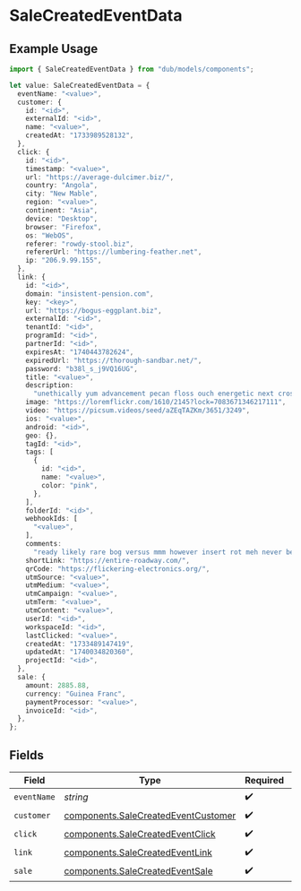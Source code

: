 # SaleCreatedEventData

## Example Usage

```typescript
import { SaleCreatedEventData } from "dub/models/components";

let value: SaleCreatedEventData = {
  eventName: "<value>",
  customer: {
    id: "<id>",
    externalId: "<id>",
    name: "<value>",
    createdAt: "1733989528132",
  },
  click: {
    id: "<id>",
    timestamp: "<value>",
    url: "https://average-dulcimer.biz/",
    country: "Angola",
    city: "New Mable",
    region: "<value>",
    continent: "Asia",
    device: "Desktop",
    browser: "Firefox",
    os: "WebOS",
    referer: "rowdy-stool.biz",
    refererUrl: "https://lumbering-feather.net",
    ip: "206.9.99.155",
  },
  link: {
    id: "<id>",
    domain: "insistent-pension.com",
    key: "<key>",
    url: "https://bogus-eggplant.biz",
    externalId: "<id>",
    tenantId: "<id>",
    programId: "<id>",
    partnerId: "<id>",
    expiresAt: "1740443782624",
    expiredUrl: "https://thorough-sandbar.net/",
    password: "b38l_s_j9VQ16UG",
    title: "<value>",
    description:
      "unethically yum advancement pecan floss ouch energetic next cross-contamination limping",
    image: "https://loremflickr.com/1610/2145?lock=7083671346217111",
    video: "https://picsum.videos/seed/aZEqTAZKm/3651/3249",
    ios: "<value>",
    android: "<id>",
    geo: {},
    tagId: "<id>",
    tags: [
      {
        id: "<id>",
        name: "<value>",
        color: "pink",
      },
    ],
    folderId: "<id>",
    webhookIds: [
      "<value>",
    ],
    comments:
      "ready likely rare bog versus mmm however insert rot meh never behind red black furthermore as",
    shortLink: "https://entire-roadway.com/",
    qrCode: "https://flickering-electronics.org/",
    utmSource: "<value>",
    utmMedium: "<value>",
    utmCampaign: "<value>",
    utmTerm: "<value>",
    utmContent: "<value>",
    userId: "<id>",
    workspaceId: "<id>",
    lastClicked: "<value>",
    createdAt: "1733489147419",
    updatedAt: "1740034820360",
    projectId: "<id>",
  },
  sale: {
    amount: 2885.88,
    currency: "Guinea Franc",
    paymentProcessor: "<value>",
    invoiceId: "<id>",
  },
};
```

## Fields

| Field                                                                                      | Type                                                                                       | Required                                                                                   | Description                                                                                |
| ------------------------------------------------------------------------------------------ | ------------------------------------------------------------------------------------------ | ------------------------------------------------------------------------------------------ | ------------------------------------------------------------------------------------------ |
| `eventName`                                                                                | *string*                                                                                   | :heavy_check_mark:                                                                         | N/A                                                                                        |
| `customer`                                                                                 | [components.SaleCreatedEventCustomer](../../models/components/salecreatedeventcustomer.md) | :heavy_check_mark:                                                                         | N/A                                                                                        |
| `click`                                                                                    | [components.SaleCreatedEventClick](../../models/components/salecreatedeventclick.md)       | :heavy_check_mark:                                                                         | N/A                                                                                        |
| `link`                                                                                     | [components.SaleCreatedEventLink](../../models/components/salecreatedeventlink.md)         | :heavy_check_mark:                                                                         | N/A                                                                                        |
| `sale`                                                                                     | [components.SaleCreatedEventSale](../../models/components/salecreatedeventsale.md)         | :heavy_check_mark:                                                                         | N/A                                                                                        |